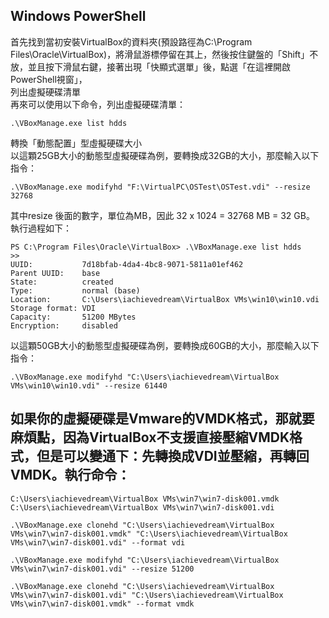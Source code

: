 Windows PowerShell<br>
---
首先找到當初安裝VirtualBox的資料夾(預設路徑為C:\Program Files\Oracle\VirtualBox)，將滑鼠游標停留在其上，然後按住鍵盤的「Shift」不放，並且按下滑鼠右鍵，接著出現「快顯式選單」後，點選「在這裡開啟PowerShell視窗」，<br>
列出虛擬硬碟清單<br>
再來可以使用以下命令，列出虛擬硬碟清單：<br>
~~~
.\VBoxManage.exe list hdds
~~~
轉換「動態配置」型虛擬硬碟大小<br>
以這顆25GB大小的動態型虛擬硬碟為例，要轉換成32GB的大小，那麼輸入以下指令：
~~~
.\VBoxManage.exe modifyhd "F:\VirtualPC\OSTest\OSTest.vdi" --resize 32768
~~~
其中resize 後面的數字，單位為MB，因此 32 x 1024 = 32768 MB = 32 GB。<br>
執行過程如下：
~~~
PS C:\Program Files\Oracle\VirtualBox> .\VBoxManage.exe list hdds
>>
UUID:           7d18bfab-4da4-4bc8-9071-5811a01ef462
Parent UUID:    base
State:          created
Type:           normal (base)
Location:       C:\Users\iachievedream\VirtualBox VMs\win10\win10.vdi
Storage format: VDI
Capacity:       51200 MBytes
Encryption:     disabled
~~~
以這顆50GB大小的動態型虛擬硬碟為例，要轉換成60GB的大小，那麼輸入以下指令：
~~~
.\VBoxManage.exe modifyhd "C:\Users\iachievedream\VirtualBox VMs\win10\win10.vdi" --resize 61440
~~~
如果你的虛擬硬碟是Vmware的VMDK格式，那就要麻煩點，因為VirtualBox不支援直接壓縮VMDK格式，但是可以變通下：先轉換成VDI並壓縮，再轉回VMDK。執行命令：
---
~~~
C:\Users\iachievedream\VirtualBox VMs\win7\win7-disk001.vmdk
C:\Users\iachievedream\VirtualBox VMs\win7\win7-disk001.vdi

.\VBoxManage.exe clonehd "C:\Users\iachievedream\VirtualBox VMs\win7\win7-disk001.vmdk" "C:\Users\iachievedream\VirtualBox VMs\win7\win7-disk001.vdi" --format vdi

.\VBoxManage.exe modifyhd "C:\Users\iachievedream\VirtualBox VMs\win7\win7-disk001.vdi" --resize 51200

.\VBoxManage.exe clonehd "C:\Users\iachievedream\VirtualBox VMs\win7\win7-disk001.vdi" "C:\Users\iachievedream\VirtualBox VMs\win7\win7-disk001.vmdk" --format vmdk
~~~